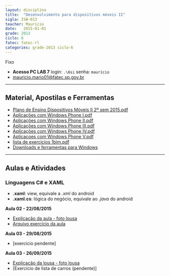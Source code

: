 ```yaml
---
layout: disciplina
title:  "Desenvolvimento para dispositivos móveis II"
sigla: ISW-013
teacher: Mauricio
date:   2015-01-01
grade: 2013
ciclo: 6
fatec: fatec-rl
categories: grade-2013 ciclo-6
---
```


<span class="label label-warning text-uppercase"><span class="glyphicon glyphicon glyphicon-star"></span> Fixo</span>

- **Acesso PC LAB 7** login: `.\6si` senha: `maurício`
- [mauricio.mario01@fatec.sp.gov.br](mauricio.mario01@fatec.sp.gov.br)


***


## Material, Apostilas e Ferramentas

- [Plano de Ensino Dispositivos Móveis II 2º sem 2015.pdf][plano-de-ensino-pdf]
- [Aplicações com Windows Phone I.pdf][aplicacoes-com-windowsphone-I-pdf]
- [Aplicações com Windows Phone II.pdf][aplicacoes-com-windowsphone-II-pdf]
- [Aplicações com Windows Phone III.pdf][aplicacoes-com-windowsphone-III-pdf]
- [Aplicações com Windows Phone IV.pdf][aplicacoes-com-windowsphone-IV-pdf]
- [Aplicacoes com Windows Phone V.pdf][aplicacoes-com-windowsphone-V-pdf]
- [lista de exercicios 1bim.pdf][lista-de-exercicios-1bim-pdf]
- [Downloads e ferramentas para Windows](https://dev.windows.com/pt-br/downloads)


***


## Aulas e Atividades

### Linguagens C# e XAML

- **.xaml**: view, equivale a *.xml* do android
- **.xaml.cs**: lógica do negócio, equivale ao *.java* do android


**Aula 02 - 22/08/2015**

- [Explicação da aula - foto lousa](https://www.dropbox.com/s/95ai92b5fa27u36/SAM_4414.JPG?dl=0)
- [Arquivo exercício da aula](https://www.dropbox.com/s/9vkrw2vqu9hdbs3/exercicio_aula2.zip?dl=0)



**Aula 03 - 29/08/2015**

- [exercicio pendente]



**Aula 03 - 26/09/2015**

- [Explicação da lousa - foto lousa](https://www.dropbox.com/s/5w3bp96l4qckmgs/lousa-mauricio-26-09-15.jpg?dl=0)
- [Exercício de lista de carros (pendente)]





[plano-de-ensino-pdf]: https://www.dropbox.com/s/3cojxz1m3iplwmr/Plano%20de%20Ensino%20Dispositivos%20M%C3%B3veis%20II%202%C2%BA%20sem%202015.pdf?dl=0
[aplicacoes-com-windowsphone-I-pdf]: https://www.dropbox.com/s/q2huvuy3pjo85r4/Aplica%C3%A7%C3%B5es%20com%20Windows%20Phone%20I.pdf?dl=0
[aplicacoes-com-windowsphone-II-pdf]: https://www.dropbox.com/s/vz4clwbknn95ggy/Aplica%C3%A7%C3%B5es%20com%20Windows%20Phone%20II.pdf?dl=0
[aplicacoes-com-windowsphone-III-pdf]: https://www.dropbox.com/s/6q8shf2tzw3x10t/Aplica%C3%A7%C3%B5es%20com%20Windows%20Phone%20III.pdf?dl=0
[aplicacoes-com-windowsphone-IV-pdf]: https://www.dropbox.com/s/ba3xk5abat49ks4/Aplica%C3%A7%C3%B5es%20com%20Windows%20Phone_navega%C3%A7%C3%A3o_telas_IV.pdf?dl=0
[aplicacoes-com-windowsphone-V-pdf]: https://www.dropbox.com/s/s3ruizasph51jas/Aplica%C3%A7%C3%B5es%20com%20Windows%20Phone_Listas_V.pdf?dl=0
[lista-de-exercicios-1bim-pdf]: https://www.dropbox.com/s/k9zahkicwu6ssnt/Dispositivos%20M%C3%B3veis%20II_lista%20de%20exerc%C3%ADcios%20do%201%C2%BA%20bimestre_2015_2.pdf?dl=0
